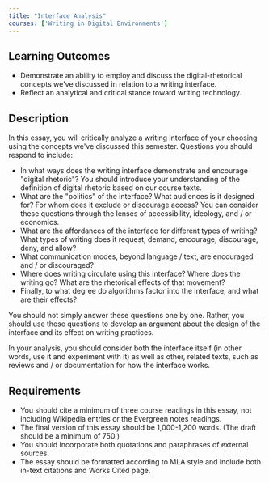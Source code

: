 ```yaml
---
title: "Interface Analysis"
courses: ['Writing in Digital Environments']
---
```


## Learning Outcomes

- Demonstrate an ability to employ and discuss the digital-rhetorical concepts we've discussed in relation to a writing interface.
- Reflect an analytical and critical stance toward writing technology.


## Description

In this essay, you will critically analyze a writing interface of your choosing using the concepts we've discussed this semester. Questions you should respond to include:

- In what ways does the writing interface demonstrate and encourage "digital rhetoric"? You should introduce your understanding of the definition of digital rhetoric based on our course texts.
- What are the "politics" of the interface? What audiences is it designed for? For whom does it exclude  or discourage access? You can consider these questions through the lenses of accessibility, ideology, and / or economics.
- What are the affordances of the interface for different types of writing? What types of writing does it request, demand, encourage, discourage, deny, and allow?
- What communication modes, beyond language / text, are encouraged and / or discouraged?
- Where does writing circulate using this interface? Where does the writing go? What are the rhetorical effects of that movement?
- Finally, to what degree do algorithms factor into the interface, and what are their effects?

You should not simply answer these questions one by one. Rather, you should use these questions to develop an argument about the design of the interface and its effect on writing practices.

In your analysis, you should consider both the interface itself (in other words, use it and experiment with it) as well as other, related texts, such as reviews and / or documentation for how the interface works.

## Requirements

- You should cite a minimum of three course readings in this essay, not including Wikipedia entries or the Evergreen notes readings.
- The final version of this essay should be 1,000-1,200 words. (The draft should be a minimum of 750.)
- You should incorporate both quotations and paraphrases of external sources.
- The essay should be formatted according to MLA style and include both in-text citations and Works Cited page.
